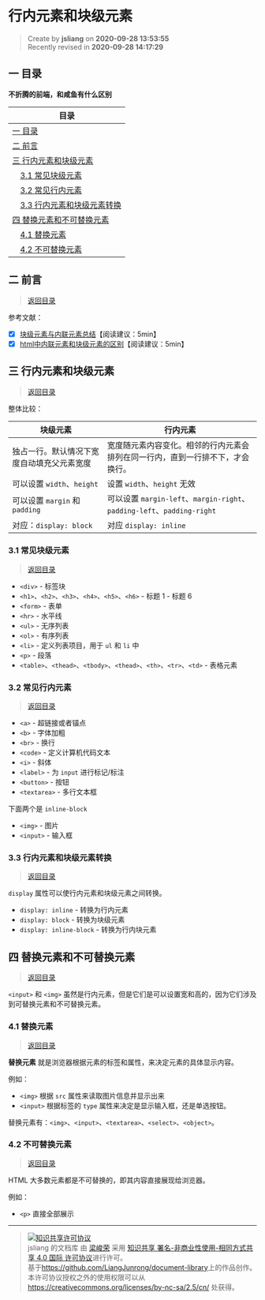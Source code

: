 行内元素和块级元素
===

> Create by **jsliang** on **2020-09-28 13:53:55**  
> Recently revised in **2020-09-28 14:17:29**

<!-- 目录开始 -->
## <a name="chapter-one" id="chapter-one"></a>一 目录

**不折腾的前端，和咸鱼有什么区别**

| 目录 |
| --- |
| [一 目录](#chapter-one) |
| <a name="catalog-chapter-two" id="catalog-chapter-two"></a>[二 前言](#chapter-two) |
| <a name="catalog-chapter-three" id="catalog-chapter-three"></a>[三 行内元素和块级元素](#chapter-three) |
| &emsp;[3.1 常见块级元素](#chapter-three-one) |
| &emsp;[3.2 常见行内元素](#chapter-three-two) |
| &emsp;[3.3 行内元素和块级元素转换](#chapter-three-three) |
| <a name="catalog-chapter-four" id="catalog-chapter-four"></a>[四 替换元素和不可替换元素](#chapter-four) |
| &emsp;[4.1 替换元素](#chapter-four-one) |
| &emsp;[4.2 不可替换元素](#chapter-four-two) |
<!-- 目录结束 -->

## <a name="chapter-two" id="chapter-two"></a>二 前言

> [返回目录](#chapter-one)
  
参考文献：

* [x] [块级元素与内联元素总结](https://blog.csdn.net/caoPengFlying/article/details/75334264)【阅读建议：5min】
* [x] [html中内联元素和块级元素的区别](https://www.cnblogs.com/dxzg/p/6423922.html)【阅读建议：5min】

## <a name="chapter-three" id="chapter-three"></a>三 行内元素和块级元素

> [返回目录](#chapter-one)
  
整体比较：

| 块级元素 | 行内元素 |
| --- | --- |
| 独占一行。默认情况下宽度自动填充父元素宽度 | 宽度随元素内容变化。相邻的行内元素会排列在同一行内，直到一行排不下，才会换行。 |
| 可以设置 `width`、`height` | 设置 `width`、`height` 无效 |
| 可以设置 `margin` 和 `padding` | 可以设置 `margin-left`、`margin-right`、`padding-left`、`padding-right` |
| 对应：`display: block` | 对应 `display: inline` |

### <a name="chapter-three-one" id="chapter-three-one"></a>3.1 常见块级元素

> [返回目录](#chapter-one)
  
* `<div>` - 标签块
* `<h1>`、`<h2>`、`<h3>`、`<h4>`、`<h5>`、`<h6>` - 标题 1 - 标题 6
* `<form>` - 表单
* `<hr>` - 水平线
* `<ul>` - 无序列表
* `<ol>` - 有序列表
* `<li>` - 定义列表项目，用于 `ul` 和 `li` 中
* `<p>` - 段落
* `<table>`、`<thead>`、`<tbody>`、`<thead>`、`<th>`、`<tr>`、`<td>` - 表格元素

### <a name="chapter-three-two" id="chapter-three-two"></a>3.2 常见行内元素

> [返回目录](#chapter-one)
  
* `<a>` - 超链接或者锚点
* `<b>` - 字体加粗
* `<br>` - 换行
* `<code>` - 定义计算机代码文本
* `<i>` - 斜体
* `<label>` - 为 `input` 进行标记/标注
* `<button>` - 按钮
* `<textarea>` - 多行文本框

下面两个是 `inline-block`  
* `<img>` - 图片
* `<input>` - 输入框

### <a name="chapter-three-three" id="chapter-three-three"></a>3.3 行内元素和块级元素转换

> [返回目录](#chapter-one)
  
`display` 属性可以使行内元素和块级元素之间转换。

* `display: inline` - 转换为行内元素
* `display: block` - 转换为块级元素
* `display: inline-block` - 转换为行内块元素

## <a name="chapter-four" id="chapter-four"></a>四 替换元素和不可替换元素

> [返回目录](#chapter-one)
  
`<input>` 和 `<img>` 虽然是行内元素，但是它们是可以设置宽和高的，因为它们涉及到可替换元素和不可替换元素。

### <a name="chapter-four-one" id="chapter-four-one"></a>4.1 替换元素

> [返回目录](#chapter-one)
  
**替换元素** 就是浏览器根据元素的标签和属性，来决定元素的具体显示内容。

例如：

* `<img>` 根据 `src` 属性来读取图片信息并显示出来
* `<input>` 根据标签的 `type` 属性来决定是显示输入框，还是单选按钮。

替换元素有：`<img>`、`<input>`、`<textarea>`、`<select>`、`<object>`。

### <a name="chapter-four-two" id="chapter-four-two"></a>4.2 不可替换元素

> [返回目录](#chapter-one)
  
HTML 大多数元素都是不可替换的，即其内容直接展现给浏览器。

例如：

* `<p>` 直接全部展示

---

> <a rel="license" href="http://creativecommons.org/licenses/by-nc-sa/4.0/"><img alt="知识共享许可协议" style="border-width:0" src="https://i.creativecommons.org/l/by-nc-sa/4.0/88x31.png" /></a><br /><span xmlns:dct="http://purl.org/dc/terms/" property="dct:title">jsliang 的文档库</span> 由 <a xmlns:cc="http://creativecommons.org/ns#" href="https://github.com/LiangJunrong/document-library" property="cc:attributionName" rel="cc:attributionURL">梁峻荣</a> 采用 <a rel="license" href="http://creativecommons.org/licenses/by-nc-sa/4.0/">知识共享 署名-非商业性使用-相同方式共享 4.0 国际 许可协议</a>进行许可。<br />基于<a xmlns:dct="http://purl.org/dc/terms/" href="https://github.com/LiangJunrong/document-library" rel="dct:source">https://github.com/LiangJunrong/document-library</a>上的作品创作。<br />本许可协议授权之外的使用权限可以从 <a xmlns:cc="http://creativecommons.org/ns#" href="https://creativecommons.org/licenses/by-nc-sa/2.5/cn/" rel="cc:morePermissions">https://creativecommons.org/licenses/by-nc-sa/2.5/cn/</a> 处获得。